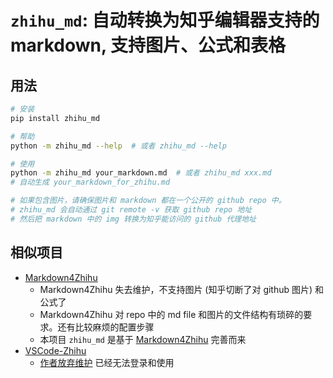 # `zhihu_md`: 自动转换为知乎编辑器支持的 markdown, 支持图片、公式和表格


## 用法

```bash
# 安装
pip install zhihu_md

# 帮助
python -m zhihu_md --help  # 或者 zhihu_md --help

# 使用
python -m zhihu_md your_markdown.md  # 或者 zhihu_md xxx.md
# 自动生成 your_markdown_for_zhihu.md

# 如果包含图片，请确保图片和 markdown 都在一个公开的 github repo 中。
# zhihu_md 会自动通过 git remote -v 获取 github repo 地址
# 然后把 markdown 中的 img 转换为知乎能访问的 github 代理地址
```

## 相似项目
- [Markdown4Zhihu](https://github.com/miracleyoo/Markdown4Zhihu)
    - Markdown4Zhihu 失去维护，不支持图片 (知乎切断了对 github 图片) 和公式了
    - Markdown4Zhihu 对 repo 中的 md file 和图片的文件结构有琐碎的要求。还有比较麻烦的配置步骤
    - 本项目 `zhihu_md` 是基于 [Markdown4Zhihu](https://zhuanlan.zhihu.com/p/97455277) 完善而来
- [VSCode-Zhihu](https://github.com/niudai/VSCode-Zhihu)
    - [作者放弃维护](https://github.com/niudai/VSCode-Zhihu/issues/193) 已经无法登录和使用

